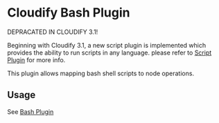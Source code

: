 # Cloudify Bash Plugin

DEPRACATED IN CLOUDIFY 3.1!

Beginning with Cloudify 3.1, a new script plugin is implemented which provides the ability to run scripts in any language.
please refer to [Script Plugin](http://getcloudify.org/guide/3.1/plugin-script.html) for more info.


This plugin allows mapping bash shell scripts to node operations.

## Usage

See [Bash Plugin](http://getcloudify.org/guide/3.0/plugin-bash.html)


